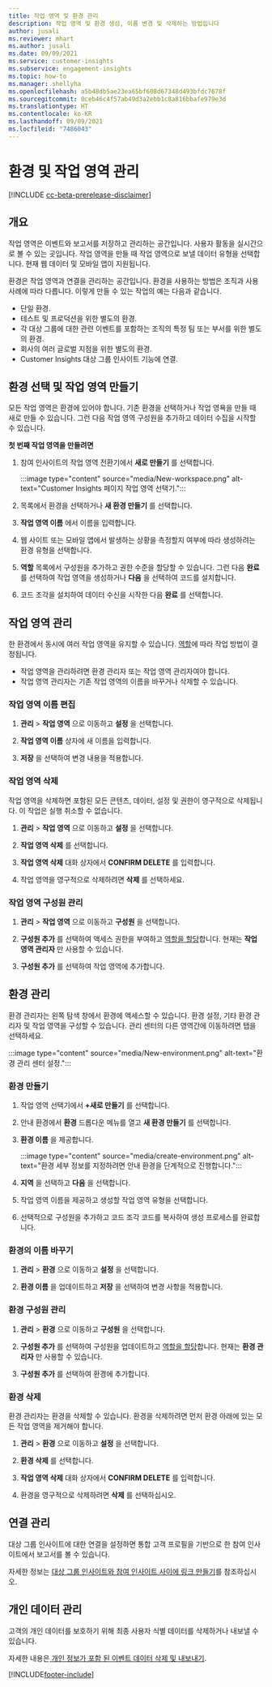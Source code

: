 ```yaml
---
title: 작업 영역 및 환경 관리
description: 작업 영역 및 환경 생성, 이름 변경 및 삭제하는 방법입니다
author: jusali
ms.reviewer: mhart
ms.author: jusali
ms.date: 09/09/2021
ms.service: customer-insights
ms.subservice: engagement-insights
ms.topic: how-to
ms.manager: shellyha
ms.openlocfilehash: a5b48db5ae23ea65bf608d67348d493bfdc7678f
ms.sourcegitcommit: 0ceb46c4f57ab49d3a2ebb1c8a816bbafe979e3d
ms.translationtype: HT
ms.contentlocale: ko-KR
ms.lasthandoff: 09/09/2021
ms.locfileid: "7486043"
---
```

# <a name="manage-environments-and-workspaces"></a>환경 및 작업 영역 관리

[!INCLUDE [cc-beta-prerelease-disclaimer](includes/cc-beta-prerelease-disclaimer.md)]

## <a name="overview"></a>개요

작업 영역은 이벤트와 보고서를 저장하고 관리하는 공간입니다. 사용자 활동을 실시간으로 볼 수 있는 곳입니다. 작업 영역을 만들 때 작업 영역으로 보낼 데이터 유형을 선택합니다. 현재 웹 데이터 및 모바일 앱이 지원됩니다.

환경은 작업 영역과 연결을 관리하는 공간입니다. 환경을 사용하는 방법은 조직과 사용 사례에 따라 다릅니다. 이렇게 만들 수 있는 작업의 예는 다음과 같습니다.

-   단일 환경.
-   테스트 및 프로덕션을 위한 별도의 환경.
-   각 대상 그룹에 대한 관련 이벤트를 포함하는 조직의 특정 팀 또는 부서를 위한 별도의 환경.
-   회사의 여러 글로벌 지점을 위한 별도의 환경.
-   Customer Insights 대상 그룹 인사이트 기능에 연결.

## <a name="choose-an-environment-and-create-a-workspace"></a>환경 선택 및 작업 영역 만들기 

모든 작업 영역은 환경에 있어야 합니다. 기존 환경을 선택하거나 작업 영욕을 만들 때 새로 만들 수 있습니다. 그런 다음 작업 영역 구성원을 추가하고 데이터 수집을 시작할 수 있습니다.

**첫 번째 작업 영역을 만들려면**

1. 참여 인사이트의 작업 영역 전환기에서 **새로 만들기** 를 선택합니다. 

   :::image type="content" source="media/New-workspace.png" alt-text="Customer Insights 페이지 작업 영역 선택기.":::

1. 목록에서 환경을 선택하거나 **새 환경 만들기** 를 선택합니다.

1. **작업 영역 이름** 에서 이름을 입력합니다. 

1. 웹 사이트 또는 모바일 앱에서 발생하는 상황을 측정할지 여부에 따라 생성하려는 환경 유형을 선택합니다. 

1. **역할** 목록에서 구성원을 추가하고 권한 수준을 할당할 수 있습니다. 그런 다음 **완료** 를 선택하여 작업 영역을 생성하거나 **다음** 을 선택하여 코드를 설치합니다. 

1. 코드 조각을 설치하여 데이터 수신을 시작한 다음 **완료** 를 선택합니다. 

## <a name="manage-a-workspace"></a>작업 영역 관리

한 환경에서 동시에 여러 작업 영역을 유지할 수 있습니다. [역할](user-roles.md)에 따라 작업 방법이 결정됩니다. 

 - 작업 영역을 관리하려면 환경 관리자 또는 작업 영역 관리자여야 합니다.
 - 작업 영역 관리자는 기존 작업 영역의 이름을 바꾸거나 삭제할 수 있습니다. 

### <a name="edit-a-workspace-name"></a>작업 영역 이름 편집

1. **관리** > **작업 영역** 으로 이동하고 **설정** 을 선택합니다.

1. **작업 영역 이름** 상자에 새 이름을 입력합니다.

1. **저장** 을 선택하여 변경 내용을 적용합니다.

### <a name="delete-a-workspace"></a>작업 영역 삭제

작업 영역을 삭제하면 포함된 모든 콘텐츠, 데이터, 설정 및 권한이 영구적으로 삭제됩니다. 이 작업은 실행 취소할 수 없습니다.

1. **관리** > **작업 영역** 으로 이동하고 **설정** 을 선택합니다.

1. **작업 영역 삭제** 를 선택합니다. 

1. **작업 영역 삭제** 대화 상자에서 **CONFIRM DELETE** 를 입력합니다. 

1. 작업 영역을 영구적으로 삭제하려면 **삭제** 를 선택하세요.

### <a name="manage-workspace-members"></a>작업 영역 구성원 관리

1. **관리** > **작업 영역** 으로 이동하고 **구성원** 을 선택합니다.

1. **구성원 추가** 를 선택하여 액세스 권한을 부여하고 [역할을 할당](user-roles.md)합니다. 현재는 **작업 영역 관리자** 만 사용할 수 있습니다.

1. **구성원 추가** 를 선택하여 작업 영역에 추가합니다.

## <a name="manage-an-environment"></a>환경 관리

환경 관리자는 왼쪽 탐색 창에서 환경에 액세스할 수 있습니다. 환경 설정, 기타 환경 관리자 및 작업 영역을 구성할 수 있습니다. 관리 센터의 다른 영역간에 이동하려면 탭을 선택하세요.

:::image type="content" source="media/New-environment.png" alt-text="환경 관리 센터 설정.":::

### <a name="create-an-environment"></a>환경 만들기

1. 작업 영역 선택기에서 **+새로 만들기** 를 선택합니다.

1. 안내 환경에서 **환경** 드롭다운 메뉴를 열고 **새 환경 만들기** 를 선택합니다. 

1. **환경 이름** 을 제공합니다.

   :::image type="content" source="media/create-environment.png" alt-text="환경 세부 정보를 지정하려면 안내 환경을 단계적으로 진행합니다.":::

1. **지역** 을 선택하고 **다음** 을 선택합니다. 

1. 작업 영역 이름을 제공하고 생성할 작업 영역 유형을 선택합니다. 

1.  선택적으로 구성원을 추가하고 코드 조각 코드를 복사하여 생성 프로세스를 완료합니다.

### <a name="rename-an-environment"></a>환경의 이름 바꾸기

1. **관리** > **환경** 으로 이동하고 **설정** 을 선택합니다.

1. **환경 이름** 을 업데이트하고 **저장** 을 선택하여 변경 사항을 적용합니다.

### <a name="manage-environment-members"></a>환경 구성원 관리

1. **관리** > **환경** 으로 이동하고 **구성원** 을 선택합니다.

1. **구성원 추가** 를 선택하여 구성원을 업데이트하고 [역할을 할당](user-roles.md)합니다. 현재는 **환경 관리자** 만 사용할 수 있습니다.

1. **구성원 추가** 를 선택하여 환경에 추가합니다.

### <a name="delete-an-environment"></a>환경 삭제

환경 관리자는 환경을 삭제할 수 있습니다. 환경을 삭제하려면 먼저 환경 아래에 있는 모든 작업 영역을 제거해야 합니다.

1. **관리** > **환경** 으로 이동하고 **설정** 을 선택합니다.

1. **환경 삭제** 를 선택합니다. 

1. **작업 영역 삭제** 대화 상자에서 **CONFIRM DELETE** 를 입력합니다. 

1. 환경을 영구적으로 삭제하려면 **삭제** 를 선택하십시오.

## <a name="manage-connections"></a>연결 관리

대상 그룹 인사이트에 대한 연결을 설정하면 통합 고객 프로필을 기반으로 한 참여 인사이트에서 보고서를 볼 수 있습니다. 

자세한 정보는 [대상 그룹 인사이트와 참여 인사이트 사이에 링크 만들기](integrate-audience-insights-engagement-insights.md)를 참조하십시오.

## <a name="manage-personal-data"></a>개인 데이터 관리

고객의 개인 데이터를 보호하기 위해 최종 사용자 식별 데이터를 삭제하거나 내보낼 수 있습니다.

자세한 내용은[ 개인 정보가 포함 된 이벤트 데이터 삭제 및 내보내기](delete-export-personal-data.md).


[!INCLUDE[footer-include](../includes/footer-banner.md)]
